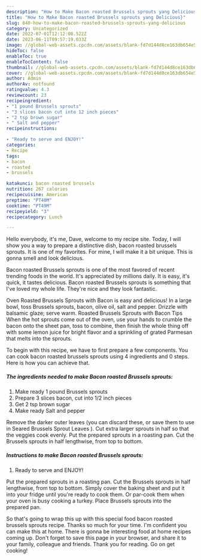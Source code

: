 ```yaml
---
description: "How to Make Bacon roasted Brussels sprouts yang Delicious}"
title: "How to Make Bacon roasted Brussels sprouts yang Delicious}"
slug: 840-how-to-make-bacon-roasted-brussels-sprouts-yang-delicious
category: Uncategorized
date: 2022-07-01T12:12:08.522Z
date: 2023-06-11T09:57:19.033Z
image: //global-web-assets.cpcdn.com/assets/blank-fd7d144d8ce163db654e5a02c40b08a2775adb7897d16e4062681dc7e1b2800f.png
hideToc: false
enableToc: true
enableTocContent: false
thumbnail: //global-web-assets.cpcdn.com/assets/blank-fd7d144d8ce163db654e5a02c40b08a2775adb7897d16e4062681dc7e1b2800f.png
cover: //global-web-assets.cpcdn.com/assets/blank-fd7d144d8ce163db654e5a02c40b08a2775adb7897d16e4062681dc7e1b2800f.png
author: Admin
authorAv: notfound
ratingvalue: 4.3
reviewcount: 23
recipeingredient:
- "1 pound Brussels sprouts"
- "3 slices bacon cut into 12 inch pieces"
- "2 tsp brown sugar"
- " Salt and pepper"
recipeinstructions:

- "Ready to serve and ENJOY!"
categories:
- Recipe
tags:
- bacon
- roasted
- brussels

katakunci: bacon roasted brussels 
nutrition: 267 calories
recipecuisine: American
preptime: "PT40M"
cooktime: "PT49M"
recipeyield: "3"
recipecategory: Lunch

---
```



Hello everybody, it's me, Dave, welcome to my recipe site. Today, I will show you a way to prepare a distinctive dish, bacon roasted brussels sprouts. It is one of my favorites. For mine, I will make it a bit unique. This is gonna smell and look delicious.

Bacon roasted Brussels sprouts is one of the most favored of recent trending foods in the world. It's appreciated by millions daily. It is easy, it's quick, it tastes delicious. Bacon roasted Brussels sprouts is something that I've loved my whole life. They're nice and they look fantastic.

Oven Roasted Brussels Sprouts with Bacon is easy and delicious! In a large bowl, toss Brussels sprouts, bacon, olive oil, salt and pepper. Drizzle with balsamic glaze; serve warm. Roasted Brussels Sprouts with Bacon Tips When the hot sprouts come out of the oven, use your hands to crumble the bacon onto the sheet pan, toss to combine, then finish the whole thing off with some lemon juice for bright flavor and a sprinkling of grated Parmesan that melts into the sprouts.


To begin with this recipe, we have to first prepare a few components. You can cook bacon roasted brussels sprouts using 4 ingredients and 0 steps. Here is how you can achieve that.

<!--inarticleads1-->

##### The ingredients needed to make Bacon roasted Brussels sprouts:

1. Make ready 1 pound Brussels sprouts
1. Prepare 3 slices bacon, cut into 1/2 inch pieces
1. Get 2 tsp brown sugar
1. Make ready  Salt and pepper


Remove the darker outer leaves (you can discard these, or save them to use in Seared Brussels Sprout Leaves ). Cut extra larger sprouts in half so that the veggies cook evenly. Put the prepared sprouts in a roasting pan. Cut the Brussels sprouts in half lengthwise, from top to bottom. 

<!--inarticleads2-->

##### Instructions to make Bacon roasted Brussels sprouts:


1. Ready to serve and ENJOY!

Put the prepared sprouts in a roasting pan. Cut the Brussels sprouts in half lengthwise, from top to bottom. Simply cover the baking sheet and put it into your fridge until you&#39;re ready to cook them. Or par-cook them when your oven is busy cooking a turkey. Place Brussels sprouts into the prepared pan. 

So that's going to wrap this up with this special food bacon roasted brussels sprouts recipe. Thanks so much for your time. I'm confident you can make this at home. There is gonna be interesting food at home recipes coming up. Don't forget to save this page in your browser, and share it to your family, colleague and friends. Thank you for reading. Go on get cooking!
